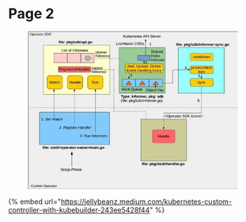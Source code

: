 # Page 2

<figure><img src="../../../.gitbook/assets/image (36).png" alt=""><figcaption></figcaption></figure>

{% embed url="https://jellybeanz.medium.com/kubernetes-custom-controller-with-kubebuilder-243ee5428f44" %}
